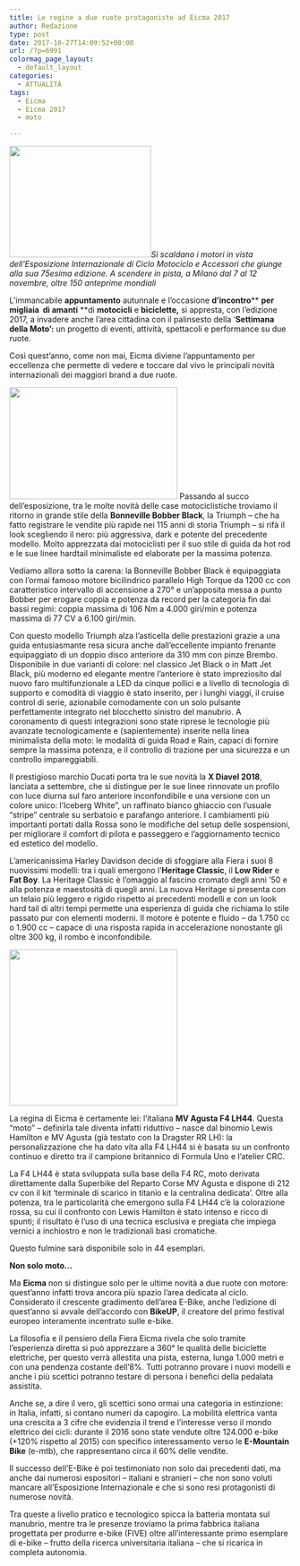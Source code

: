 ```yaml
---
title: Le regine a due ruote protagoniste ad Eicma 2017
author: Redazione
type: post
date: 2017-10-27T14:09:52+00:00
url: /?p=6991
colormag_page_layout:
  - default_layout
categories:
  - ATTUALITÀ
tags:
  - Eicma
  - Eicma 2017
  - moto

---
```

_<img decoding="async" loading="lazy" class="size-full wp-image-7002 alignleft" src="https://progressonline.it/wp-content/uploads/2017/10/eicma.png" alt="" width="253" height="199" />Si scaldano i motori in vista dell’Esposizione Internazionale di Ciclo Motociclo e Accessori che giunge alla sua 75esima edizione. A scendere in pista, a Milano dal 7 al 12 novembre, oltre 150 anteprime mondiali_

L’immancabile **appuntamento** autunnale e l&#8217;occasione **d’incontro**** **per migliaia  di **amanti**** **di **motocicli** e **biciclette,** si appresta, con l’edizione 2017, a invadere anche l’area cittadina con il palinsesto della ‘**Settimana della Moto’:** un progetto di eventi, attività, spettacoli e performance su due ruote.

Così quest’anno, come non mai, Eicma diviene l’appuntamento per eccellenza che permette di vedere e toccare dal vivo le principali novità internazionali dei maggiori brand a due ruote.

<img decoding="async" loading="lazy" class="size-medium wp-image-7004 alignright" src="https://progressonline.it/wp-content/uploads/2017/10/2017-Triumph-Bonneville-Bobber-First-Look-2-300x200.jpg" alt="" width="300" height="200" /> Passando al succo dell&#8217;esposizione, tra le molte novità delle case motociclistiche troviamo il ritorno in grande stile della **Bonneville Bobber Black**, la Triumph &#8211; che ha fatto registrare le vendite più rapide nei 115 anni di storia Triumph &#8211; si rifà il look scegliendo il nero: più aggressiva, dark e potente del precedente modello. Molto apprezzata dai motociclisti per il suo stile di guida da hot rod e le sue linee hardtail minimaliste ed elaborate per la massima potenza.

Vediamo allora sotto la carena: la Bonneville Bobber Black è equipaggiata con l’ormai famoso motore bicilindrico parallelo High Torque da 1200 cc con caratteristico intervallo di accensione a 270° e un’apposita messa a punto Bobber per erogare coppia e potenza da record per la categoria fin dai bassi regimi: coppia massima di 106 Nm a 4.000 giri/min e potenza massima di 77 CV a 6.100 giri/min.

Con questo modello Triumph alza l’asticella delle prestazioni grazie a una guida entusiasmante resa sicura anche dall’eccellente impianto frenante equipaggiato di un doppio disco anteriore da 310 mm con pinze Brembo. Disponibile in due varianti di colore: nel classico Jet Black o in Matt Jet Black, più moderno ed elegante mentre l’anteriore è stato impreziosito dal nuovo faro multifunzionale a LED da cinque pollici e a livello di tecnologia di supporto e comodità di viaggio è stato inserito, per i lunghi viaggi, il cruise control di serie, azionabile comodamente con un solo pulsante perfettamente integrato nel blocchetto sinistro del manubrio. A coronamento di questi integrazioni sono state riprese le tecnologie più avanzate tecnologicamente e (sapientemente) inserite nella linea minimalista della moto: le modalità di guida Road e Rain, capaci di fornire sempre la massima potenza, e il controllo di trazione per una sicurezza e un controllo impareggiabili.

Il prestigioso marchio Ducati porta tra le sue novità la **X Diavel 2018**, lanciata a settembre, che si distingue per le sue linee rinnovate un profilo con luce diurna sul faro anteriore inconfondibile e una versione con un colore unico: l’Iceberg White”, un raffinato bianco ghiaccio con l’usuale “stripe” centrale su serbatoio e parafango anteriore. I cambiamenti più importanti portati dalla Rossa sono le modifiche del setup delle sospensioni, per migliorare il comfort di pilota e passeggero e l’aggiornamento tecnico ed estetico del modello.

L’americanissima Harley Davidson decide di sfoggiare alla Fiera i suoi 8 nuovissimi modelli: tra i quali emergono l’**Heritage Classic**, il **Low Rider** e **Fat Boy**. La Heritage Classic è l’omaggio al fascino cromato degli anni &#8217;50 e alla potenza e maestosità di quegli anni. La nuova Heritage si presenta con un telaio più leggero e rigido rispetto ai precedenti modelli e con un look hard tail di altri tempi permette una esperienza di guida che richiama lo stile passato pur con elementi moderni. Il motore è potente e fluido &#8211; da 1.750 cc o 1.900 cc – capace di una risposta rapida in accelerazione nonostante gli oltre 300 kg, il rombo è inconfondibile.

<img decoding="async" loading="lazy" class="wp-image-7001 size-medium alignleft" src="https://progressonline.it/wp-content/uploads/2017/10/agusta-hamilton-300x279.jpg" alt="" width="300" height="279" /> 

La regina di Eicma è certamente lei: l’italiana **MV Agusta F4 LH44**. Questa “moto” &#8211; definirla tale diventa infatti riduttivo &#8211; nasce dal binomio Lewis Hamilton e MV Agusta (già testato con la Dragster RR LH): la personalizzazione che ha dato vita alla F4 LH44 si è basata su un confronto continuo e diretto tra il campione britannico di Formula Uno e l’atelier CRC.

La F4 LH44 è stata sviluppata sulla base della F4 RC, moto derivata direttamente dalla Superbike del Reparto Corse MV Agusta e dispone di 212 cv con il kit ‘terminale di scarico in titanio e la centralina dedicata’. Oltre alla potenza, tra le particolarità che emergono sulla F4 LH44 c’è la colorazione rossa, su cui il confronto con Lewis Hamilton è stato intenso e ricco di spunti; il risultato è l’uso di una tecnica esclusiva e pregiata che impiega vernici a inchiostro e non le tradizionali basi cromatiche.

Questo fulmine sarà disponibile solo in 44 esemplari.

**Non solo moto&#8230;**

Ma **Eicma** non si distingue solo per le ultime novità a due ruote con motore: quest’anno infatti trova ancora più spazio l’area dedicata al ciclo. Considerato il crescente gradimento dell’area E-Bike, anche l’edizione di quest’anno si avvale dell’accordo con **BikeUP**, il creatore del primo festival europeo interamente incentrato sulle e-bike.

La filosofia e il pensiero della Fiera Eicma rivela che solo tramite l’esperienza diretta si può apprezzare a 360° le qualità delle biciclette elettriche, per questo verrà allestita una pista, esterna, lunga 1.000 metri e con una pendenza costante dell&#8217;8%. Tutti potranno provare i nuovi modelli e anche i più scettici potranno testare di persona i benefici della pedalata assistita.

Anche se, a dire il vero, gli scettici sono ormai una categoria in estinzione: in Italia, infatti, si contano numeri da capogiro. La mobilità elettrica vanta una crescita a 3 cifre che evidenzia il trend e l’interesse verso il mondo elettrico dei cicli: durante il 2016 sono state vendute oltre 124.000 e-bike (+120% rispetto al 2015) con specifico interessamento verso le **E-Mountain Bike** (e-mtb), che rappresentano circa il 60% delle vendite.

Il successo dell’E-Bike è poi testimoniato non solo dai precedenti dati, ma anche dai numerosi espositori &#8211; italiani e stranieri &#8211; che non sono voluti mancare all’Esposizione Internazionale e che si sono resi protagonisti di numerose novità.

Tra queste a livello pratico e tecnologico spicca la batteria montata sul manubrio, mentre tra le presenze troviamo la prima fabbrica italiana progettata per produrre e-bike (FIVE) oltre all’interessante primo esemplare di e-bike – frutto della ricerca universitaria italiana – che si ricarica in completa autonomia.